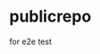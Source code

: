 # publicrepo
for e2e test























































































































































































































































































































































































































































































































































































































































































































































































































































































































































































































































































































































































































































































































































































































































































































































































































































































































































































































































































































































































































































































































































































































































































































































































































































































































































































































































































































































































































































































































































































































































































































































































































































































































































































































































































































































































































































































































































































































































































